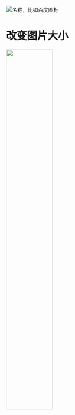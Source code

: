 ![名称，比如百度图标](https://www.baidu.com/img/dongdiqiu_e991bad6a2fe51ffcdaf1db6d5cb0e36.gif)


# 改变图片大小

<img src="https://www.baidu.com/img/dongdiqiu_e991bad6a2fe51ffcdaf1db6d5cb0e36.gif" width="50%">
